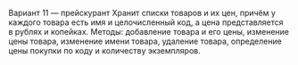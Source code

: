Вариант 11 — прейскурант
Хранит списки товаров и их цен, причём у каждого товара есть имя и целочисленный код, а цена представляется в рублях и копейках.
Методы: добавление товара и его цены, изменение цены товара, изменение имени товара, удаление товара, определение цены покупки по коду и количеству экземпляров.
